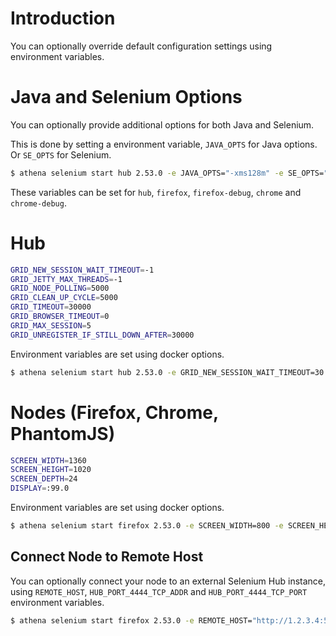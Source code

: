 # Introduction

You can optionally override default configuration settings using environment variables.

# Java and Selenium Options

You can optionally provide additional options for both Java and Selenium.

This is done by setting a environment variable, `JAVA_OPTS` for Java options. Or `SE_OPTS` for Selenium.

```bash
$ athena selenium start hub 2.53.0 -e JAVA_OPTS="-xms128m" -e SE_OPTS="-log /home/ubuntu/project/selenium.log"
```

These variables can be set for `hub`, `firefox`, `firefox-debug`, `chrome` and `chrome-debug`.

# Hub

```bash
GRID_NEW_SESSION_WAIT_TIMEOUT=-1
GRID_JETTY_MAX_THREADS=-1
GRID_NODE_POLLING=5000
GRID_CLEAN_UP_CYCLE=5000
GRID_TIMEOUT=30000
GRID_BROWSER_TIMEOUT=0
GRID_MAX_SESSION=5
GRID_UNREGISTER_IF_STILL_DOWN_AFTER=30000
```

Environment variables are set using docker options.

```bash
$ athena selenium start hub 2.53.0 -e GRID_NEW_SESSION_WAIT_TIMEOUT=30 -e GRID_TIMEOUT=-1
```

# Nodes (Firefox, Chrome, PhantomJS)

```bash
SCREEN_WIDTH=1360
SCREEN_HEIGHT=1020
SCREEN_DEPTH=24
DISPLAY=:99.0
```

Environment variables are set using docker options.

```bash
$ athena selenium start firefox 2.53.0 -e SCREEN_WIDTH=800 -e SCREEN_HEIGHT=600
```

## Connect Node to Remote Host

You can optionally connect your node to an external Selenium Hub instance, using `REMOTE_HOST`, `HUB_PORT_4444_TCP_ADDR` and `HUB_PORT_4444_TCP_PORT` environment variables.

```bash
$ athena selenium start firefox 2.53.0 -e REMOTE_HOST="http://1.2.3.4:5555" -e HUB_PORT_4444_TCP_ADDR="1.2.3.4" -e HUB_PORT_4444_TCP_PORT="4444"
```
